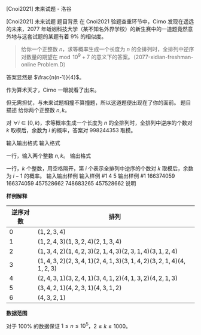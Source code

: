 



[Cnoi2021] 未来试题 - 洛谷














[Cnoi2021] 未来试题
题目背景
在 Cnoi2021 验题查重环节中，Cirno 发现在遥远的未来，2077 年蚯蚓科技大学（某不知名外界学校）的新生赛中的一道题竟然意外地与这套试题的某题有着 $9\%$ 的相似度。

>给你一个正整数 $n$，求等概率生成一个长度为 $n$ 的全排列时，全排列中逆序对数量的期望在$\bmod 10^9+7$ 的意义下的答案。（2077-xidian-freshman-online Problem.D）

答案显然是 $\frac{n(n-1)}{4}$。

作为算术天才，Cirno 一眼就看了出来。

但无需担忧，与未来试题相撞不算撞题，所以这道题便出现在了你的面前。
题目描述
给你两个正整数 $n,k$。

对 $\forall i \in [0,k)$，求等概率生成一个长度为 $n$ 的全排列时，全排列中逆序的个数对 $k$ 取模后，余数为 $i$ 的概率，答案对 $998244353$ 取模。

输入输出格式
输入格式

一行，输入两个整数 $n,k$。
输出格式

一行，$k$ 个整数，用空格隔开，第 $i$ 个表示全排列中逆序的个数对 $k$ 取模后，余数为 $i-1$ 的概率。
输入输出样例
输入样例 #1
4 5
输出样例 #1
166374059 166374059 457528662 748683265 457528662
说明


**样例解释**

|逆序对数|排列|
|-----|-----|
|0|$(1,2,3,4)$|
|1|$(1,2,4,3)(1,3,2,4)(2,1,3,4)$|
|2|$(1,3,4,2)(1,4,2,3)(2,1,4,3)(2,3,1,4)(3,1,2,4)$|
|3|$(1,4,3,2)(2,3,4,1)(2,4,1,3)(3,1,4,2)(3,2,1,4)(4,1,2,3)$|
|4|$(2,4,3,1)(3,2,4,1)(3,4,1,2)(4,1,3,2)(4,2,1,3)$|
|5|$(3,4,2,1)(4,2,3,1)(4,3,1,2)$|
|6|$(4,3,2,1)$|

**数据范围**

对于 $100\%$ 的数据保证 $1\le n\le 10^5$，$2\le k\le1000$。






